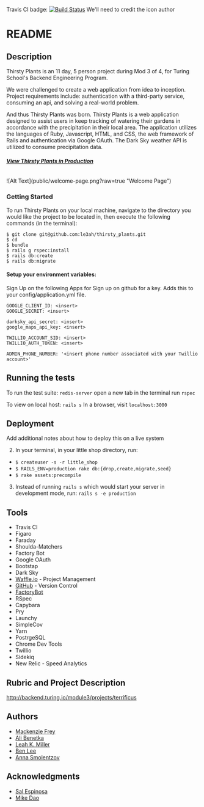 Travis CI badge: [![Build Status](https://travis-ci.org/le3ah/thirsty_plants.svg?branch=master)](https://travis-ci.org/le3ah/thirsty_plants)
We'll need to credit the icon author

<!-- <div>Icons made by <a href="https://www.freepik.com/" title="Freepik">Freepik</a> from <a href="https://www.flaticon.com/" 			    title="Flaticon">www.flaticon.com</a> is licensed by <a href="http://creativecommons.org/licenses/by/3.0/" 			    title="Creative Commons BY 3.0" target="_blank">CC 3.0 BY</a></div> -->

# README

## Description

Thirsty Plants is an 11 day, 5 person project during Mod 3 of 4, for Turing School's Backend Engineering Program.

We were challenged to create a web application from idea to inception. Project requirements include: authentication with a third-party service, consuming an api, and solving a real-world problem.

And thus Thirsty Plants was born. Thirsty Plants is a web application designed to assist users in keep tracking of watering their gardens in accordance with the precipitation in their local area. The application utilizes the languages of Ruby, Javascript, HTML, and CSS, the web framework of Rails and authentication via Google OAuth. The Dark Sky weather API is utilized to consume precipitation data.

#### [**_View Thirsty Plants in Production_**](https://thirsty-plants.herokuapp.com/)

<br/>
![Alt Text](public/welcome-page.png?raw=true "Welcome Page")

### Getting Started

To run Thirsty Plants on your local machine, navigate to the directory you would like the project to be located in, then execute the following commands (in the terminal):

```
$ git clone git@github.com:le3ah/thirsty_plants.git
$ cd
$ bundle
$ rails g rspec:install
$ rails db:create
$ rails db:migrate
```
#### Setup your environment variables:
Sign Up on the following Apps for
Sign up on github for a key.
Adds this to your config/application.yml file.
```
GOOGLE_CLIENT_ID: <insert>
GOOGLE_SECRET: <insert>

darksky_api_secret: <insert>
google_maps_api_key: <insert>

TWILLIO_ACCOUNT_SID: <insert>
TWILLIO_AUTH_TOKEN: <insert>

ADMIN_PHONE_NUMBER: '<insert phone number associated with your Twillio account>'

```

## Running the tests

To run the test suite:
`redis-server`
open a new tab in the terminal
run `rspec`


To view on local host:
`rails s`
In a browser, visit `localhost:3000`

## Deployment

Add additional notes about how to deploy this on a live system

2. In your terminal, in your little shop directory, run:
* `$ createuser -s -r little_shop`
* `$ RAILS_ENV=production rake db:{drop,create,migrate,seed}`
* `$ rake assets:precompile`

3. Instead of running `rails s` which would start your server in development mode, run: `rails s -e production`

## Tools

* Travis CI
* Figaro
* Faraday
* Shoulda-Matchers
* Factory Bot
* Google OAuth
* Bootstap
* Dark Sky
* [Waffle.io](https://waffle.io) - Project Management
* [GitHub](github.com) - Version Control
* [FactoryBot](https://github.com/thoughtbot/factory_bot)
* RSpec
* Capybara
* Pry
* Launchy
* SimpleCov
* Yarn
* PostrgeSQL
* Chrome Dev Tools
* Twillio
* Sidekiq
* New Relic - Speed Analytics


## Rubric and Project Description
http://backend.turing.io/module3/projects/terrificus

## Authors

* [Mackenzie Frey](https://github.com/Mackenzie-Frey)
* [Ali Benetka](https://github.com/abenetka)
* [Leah K. Miller](https://github.com/le3ah)
* [Ben Lee](https://github.com/bendelonlee)
* [Anna Smolentzov](https://github.com/asmolentzov)

## Acknowledgments

* [Sal Espinosa](https://github.com/s-espinosa)
* [Mike Dao](https://github.com/mikedao)
